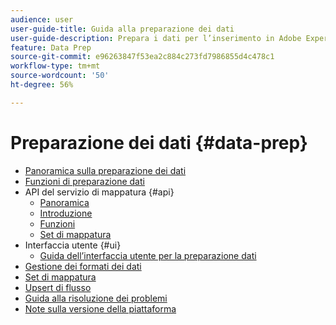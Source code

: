 ```yaml
---
audience: user
user-guide-title: Guida alla preparazione dei dati
user-guide-description: Prepara i dati per l’inserimento in Adobe Experience Platform.
feature: Data Prep
source-git-commit: e96263847f53ea2c884c273fd7986855d4c478c1
workflow-type: tm+mt
source-wordcount: '50'
ht-degree: 56%

---
```



# Preparazione dei dati {#data-prep}

- [Panoramica sulla preparazione dei dati](home.md)
- [Funzioni di preparazione dati](functions.md)
- API del servizio di mappatura {#api}
   - [Panoramica](./api/overview.md)
   - [Introduzione](./api/getting-started.md)
   - [Funzioni](./api/functions.md)
   - [Set di mappatura](./api/mapping-set.md)
- Interfaccia utente {#ui}
   - [Guida dell’interfaccia utente per la preparazione dati](./ui/mapping.md)
- [Gestione dei formati dei dati](./data-handling.md)
- [Set di mappatura](mapping-set.md)
- [Upsert di flusso](upserts.md)
- [Guida alla risoluzione dei problemi](troubleshooting-guide.md)
- [Note sulla versione della piattaforma](https://www.adobe.com/go/platform-release-notes-it)
